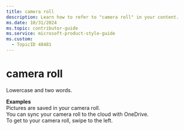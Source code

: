 ```yaml
---
title: camera roll
description: Learn how to refer to "camera roll" in your content.
ms.date: 10/31/2024
ms.topic: contributor-guide
ms.service: microsoft-product-style-guide
ms.custom:
  - TopicID 48481
---
```



# camera roll

Lowercase and two words.

**Examples**  
Pictures are saved in your camera roll.  
You can sync your camera roll to the cloud with OneDrive.  
To get to your camera roll, swipe to the left.  